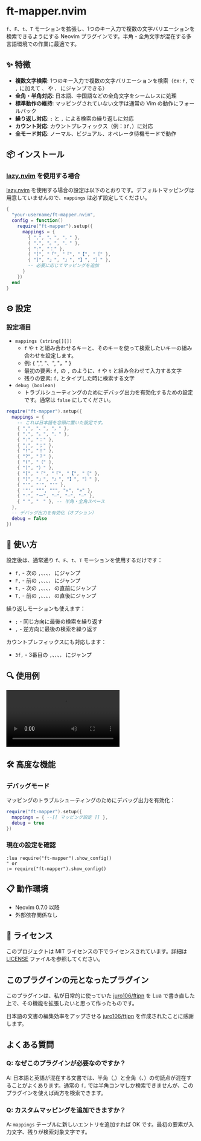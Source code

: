# ft-mapper.nvim

`f`、`F`、`t`、`T` モーションを拡張し、1つのキー入力で複数の文字バリエーションを検索できるようにする Neovim プラグインです。半角・全角文字が混在する多言語環境での作業に最適です。

## ✨ 特徴

- **複数文字検索**: 1つのキー入力で複数の文字バリエーションを検索（ex: `f,` で `,` に加えて `、` や `，` にジャンプできる）
- **全角・半角対応**: 日本語、中国語などの全角文字をシームレスに処理
- **標準動作の維持**: マッピングされていない文字は通常の Vim の動作にフォールバック
- **繰り返し対応**: `;` と `,` による検索の繰り返しに対応
- **カウント対応**: カウントプレフィックス（例：`3f,`）に対応
- **全モード対応**: ノーマル、ビジュアル、オペレータ待機モードで動作

## 📦 インストール

### [lazy.nvim](https://github.com/folke/lazy.nvim) を使用する場合

[lazy.nvim](https://github.com/folke/lazy.nvim) を使用する場合の設定は以下のとおりです。デフォルトマッピングは用意していませんので、`mappings` は必ず設定してください。 

```lua
{
  "your-username/ft-mapper.nvim",
  config = function()
    require("ft-mapper").setup({
      mappings = {
        { ",", "、", "，" },
        { ".", "。", "．" },
        { ":", "：" },
        { "[", "「", "『", "【", "［" },
        { "]", "」", "』", "】", "］" },
        -- 必要に応じてマッピングを追加
      }
    })
  end
}
```

## ⚙️ 設定

### 設定項目

- `mappings (string[][])`
    - `f` や `t` と組み合わせるキーと、そのキーを使って検索したいキーの組み合わせを設定します。
    - 例: { ",", "、", "，" }
    - 最初の要素: `f,` の `,` のように、`f` や `t` と組み合わせて入力する文字
    - 残りの要素: `f,` とタイプした時に検索する文字
- `debug (boolean)`
    - トラブルシューティングのためにデバッグ出力を有効化するための設定です。通常は `false` にしてください。

```lua
require("ft-mapper").setup({
  mappings = {
    -- これは日本語を念頭に置いた設定です。
    { ",", "、", "，" },
    { ".", "。", "．" },
    { ":", "：" },
    { ";", "；" },
    { "!", "！" },
    { "?", "？" },
    { "(", "（" },
    { ")", "）" },
    { "[", "「", "『", "【", "［" },
    { "]", "」", "』", "】", "］" },
    { "'", "'", "'" },
    { '"', """, """, "«", "»" },
    { "-", "ー", "―", "—", "–" },
    { " ", "　" }, -- 半角・全角スペース
  },
  -- デバッグ出力を有効化（オプション）
  debug = false
})
```

## 🚀 使い方

設定後は、通常通り `f`、`F`、`t`、`T` モーションを使用するだけです：

- `f,` - 次の `,`、`、`、`，` にジャンプ
- `F,` - 前の `,`、`、`、`，` にジャンプ
- `t,` - 次の `,`、`、`、`，` の直前にジャンプ
- `T,` - 前の `,`、`、`、`，` の直後にジャンプ

繰り返しモーションも使えます：
- `;` - 同じ方向に最後の検索を繰り返す
- `,` - 逆方向に最後の検索を繰り返す

カウントプレフィックスにも対応します：
- `3f,` - 3番目の `,`、`、`、`，` にジャンプ

## 🔍 使用例

![demo](./images/demo-1080p.webm)

## 🛠️ 高度な機能

### デバッグモード

マッピングのトラブルシューティングのためにデバッグ出力を有効化：

```lua
require("ft-mapper").setup({
  mappings = { --[[ マッピング設定 ]] },
  debug = true
})
```

### 現在の設定を確認

```vim
:lua require("ft-mapper").show_config()
" or
:= require("ft-mapper").show_config()
```

## 📋 動作環境

- Neovim 0.7.0 以降
- 外部依存関係なし

## 📄 ライセンス

このプロジェクトは MIT ライセンスの下でライセンスされています。詳細は [LICENSE](LICENSE) ファイルを参照してください。

## このプラグインの元となったプラグイン

このプラグインは、私が日常的に使っていた [juro106/ftjpn](https://github.com/juro106/ftjpn) を Lua で書き直した上で、その機能を拡張したいと思って作ったものです。

日本語の文書の編集効率をアップさせる [juro106/ftjpn](https://github.com/juro106/ftjpn) を作成されたことに感謝します。

## よくある質問

### Q: なぜこのプラグインが必要なのですか？

A: 日本語と英語が混在する文書では、半角（,）と全角（、）の句読点が混在することがよくあります。通常の `f,` では半角コンマしか検索できませんが、このプラグインを使えば両方を検索できます。

### Q: カスタムマッピングを追加できますか？

A: `mappings` テーブルに新しいエントリを追加すれば OK です。最初の要素が入力文字、残りが検索対象文字です。
